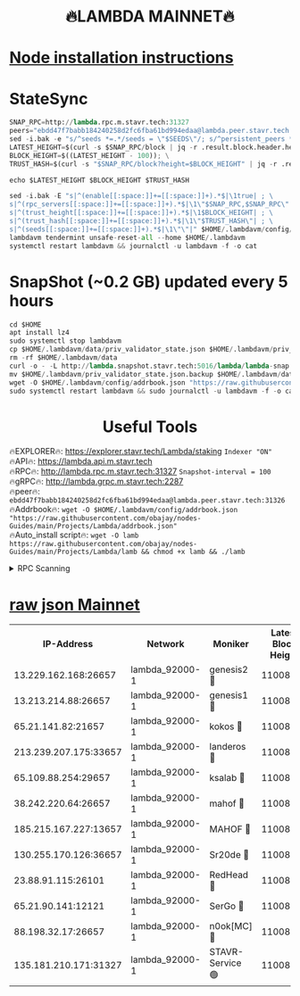 <h1 align="center"> 🔥LAMBDA MAINNET🔥</h1>


[Node installation instructions](https://github.com/obajay/nodes-Guides/tree/main/Projects/Lambda)
=


# StateSync
```python
SNAP_RPC=http://lambda.rpc.m.stavr.tech:31327
peers="ebdd47f7babb184240258d2fc6fba61bd994edaa@lambda.peer.stavr.tech:31326" 
sed -i.bak -e "s/^seeds *=.*/seeds = \"$SEEDS\"/; s/^persistent_peers *=.*/persistent_peers = \"$PEERS\"/" $HOME/.lambdavm/config/config.toml
LATEST_HEIGHT=$(curl -s $SNAP_RPC/block | jq -r .result.block.header.height); \
BLOCK_HEIGHT=$((LATEST_HEIGHT - 100)); \
TRUST_HASH=$(curl -s "$SNAP_RPC/block?height=$BLOCK_HEIGHT" | jq -r .result.block_id.hash)

echo $LATEST_HEIGHT $BLOCK_HEIGHT $TRUST_HASH

sed -i.bak -E "s|^(enable[[:space:]]+=[[:space:]]+).*$|\1true| ; \
s|^(rpc_servers[[:space:]]+=[[:space:]]+).*$|\1\"$SNAP_RPC,$SNAP_RPC\"| ; \
s|^(trust_height[[:space:]]+=[[:space:]]+).*$|\1$BLOCK_HEIGHT| ; \
s|^(trust_hash[[:space:]]+=[[:space:]]+).*$|\1\"$TRUST_HASH\"| ; \
s|^(seeds[[:space:]]+=[[:space:]]+).*$|\1\"\"|" $HOME/.lambdavm/config/config.toml
lambdavm tendermint unsafe-reset-all --home $HOME/.lambdavm
systemctl restart lambdavm && journalctl -u lambdavm -f -o cat

```
# SnapShot (~0.2 GB) updated every 5 hours
```python
cd $HOME
apt install lz4
sudo systemctl stop lambdavm
cp $HOME/.lambdavm/data/priv_validator_state.json $HOME/.lambdavm/priv_validator_state.json.backup
rm -rf $HOME/.lambdavm/data
curl -o - -L http://lambda.snapshot.stavr.tech:5016/lambda/lambda-snap.tar.lz4 | lz4 -c -d - | tar -x -C $HOME/.lambdavm --strip-components 2
mv $HOME/.lambdavm/priv_validator_state.json.backup $HOME/.lambdavm/data/priv_validator_state.json
wget -O $HOME/.lambdavm/config/addrbook.json "https://raw.githubusercontent.com/obajay/nodes-Guides/main/Projects/Lambda/addrbook.json"
sudo systemctl restart lambdavm && sudo journalctl -u lambdavm -f -o cat
```
 <h1 align="center"> Useful Tools</h1>

🔥EXPLORER🔥:      https://explorer.stavr.tech/Lambda/staking	        `Indexer "ON"` \
🔥API🔥: 			 		 https://lambda.api.m.stavr.tech \
🔥RPC🔥:           http://lambda.rpc.m.stavr.tech:31327	              `Snapshot-interval = 100` \
🔥gRPC🔥:          http://lambda.grpc.m.stavr.tech:2287 \
🔥peer🔥:					 `ebdd47f7babb184240258d2fc6fba61bd994edaa@lambda.peer.stavr.tech:31326` \
🔥Addrbook🔥:    ```wget -O $HOME/.lambdavm/config/addrbook.json "https://raw.githubusercontent.com/obajay/nodes-Guides/main/Projects/Lambda/addrbook.json"``` \
🔥Auto_install script🔥: ```wget -O lamb https://raw.githubusercontent.com/obajay/nodes-Guides/main/Projects/Lambda/lamb && chmod +x lamb && ./lamb```


<details>
<summary>RPC Scanning</summary>

<h2 align="center"> We scan nodes in real time every 4 hours. And we provide the final result of RPC endpoints.
We cannot influence the operation of these nodes in any way. </h2>


```python
If Voting Power is higher than 0 --> then the Node is a validator of the network and may be subject to attack and be a potential threat to the chain.
```
```python
We marked such validators with a red symbol
```

</details>

[raw json Mainnet](https://rpc-check.lambm.stavr.tech/lambm/rpc-lambm-result.json)
=


<table><tr><th>IP-Address</th><th>Network</th><th>Moniker</th><th>Latest Block Height</th><th>Earliest Block Height</th><th>Catching Up</th><th>Tx Index</th><th>Voting Power</th><th>Scan Time</th></tr><tr><td>13.229.162.168:26657</td><td>lambda_92000-1</td><td>genesis2 🔴</td><td>11008899</td><td>1</td><td>False</td><td>on</td><td>16647390</td><td>2024-01-08T06:37:31.330962376UTC</td></tr><tr><td>13.213.214.88:26657</td><td>lambda_92000-1</td><td>genesis1 🔴</td><td>11008901</td><td>1</td><td>False</td><td>on</td><td>107835</td><td>2024-01-08T06:37:36.257400630UTC</td></tr><tr><td>65.21.141.82:21657</td><td>lambda_92000-1</td><td>kokos 🔴</td><td>11008901</td><td>7716001</td><td>False</td><td>off</td><td>546765</td><td>2024-01-08T06:37:38.638554641UTC</td></tr><tr><td>213.239.207.175:33657</td><td>lambda_92000-1</td><td>landeros 🔴</td><td>11008898</td><td>8136001</td><td>False</td><td>off</td><td>1252116</td><td>2024-01-08T06:37:25.246635336UTC</td></tr><tr><td>65.109.88.254:29657</td><td>lambda_92000-1</td><td>ksalab 🔴</td><td>11008901</td><td>8715001</td><td>False</td><td>on</td><td>507955</td><td>2024-01-08T06:37:41.363905199UTC</td></tr><tr><td>38.242.220.64:26657</td><td>lambda_92000-1</td><td>mahof 🔴</td><td>11008897</td><td>10131001</td><td>False</td><td>off</td><td>770350</td><td>2024-01-08T06:37:18.409270079UTC</td></tr><tr><td>185.215.167.227:13657</td><td>lambda_92000-1</td><td>MAHOF 🔴</td><td>11008900</td><td>10134001</td><td>False</td><td>on</td><td>2051510</td><td>2024-01-08T06:37:34.914504736UTC</td></tr><tr><td>130.255.170.126:36657</td><td>lambda_92000-1</td><td>Sr20de 🔴</td><td>11008898</td><td>10715001</td><td>False</td><td>off</td><td>674517</td><td>2024-01-08T06:37:25.962584372UTC</td></tr><tr><td>23.88.91.115:26101</td><td>lambda_92000-1</td><td>RedHead 🔴</td><td>11008898</td><td>10908898</td><td>False</td><td>off</td><td>553202</td><td>2024-01-08T06:37:25.493012360UTC</td></tr><tr><td>65.21.90.141:12121</td><td>lambda_92000-1</td><td>SerGo 🔴</td><td>11008901</td><td>10908901</td><td>False</td><td>off</td><td>10608823</td><td>2024-01-08T06:37:41.697132316UTC</td></tr><tr><td>88.198.32.17:26657</td><td>lambda_92000-1</td><td>n0ok[MC] 🔴</td><td>11008902</td><td>10908902</td><td>False</td><td>off</td><td>1578630</td><td>2024-01-08T06:37:44.709139460UTC</td></tr><tr><td>135.181.210.171:31327</td><td>lambda_92000-1</td><td>STAVR-Service 🟢</td><td>11008901</td><td>11008001</td><td>False</td><td>on</td><td>0</td><td>2024-01-08T06:37:41.050065855UTC</td></tr></table>
